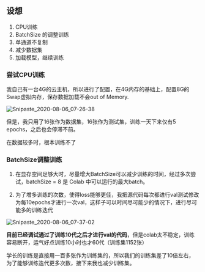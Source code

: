 ## 设想

1. CPU训练
2. BatchSize 的调整训练
3. 单通道不复制
4. 减少数据集
5. 加载模型，继续训练



### 尝试CPU训练

我自己有一台4G的云主机，所以进行了配置，在4G内存的基础上，配置8G的Swap虚拟内存，保存数据加载不会out of Memory.

![Snipaste_2020-08-06_07-26-38](https://tvax4.sinaimg.cn/large/005tpOh1gy1ghgqkzhkwmj30kj025q36.jpg)

但是，我只用了16张作为数据集，16张作为测试集，训练一天下来仅有5 epochs，之后也会停滞不前。

在数据较多时，根本训练不了

### BatchSize调整训练

1. 在显存空间足够大时，尽量增大BatchSize可以减少训练的时间，经过多次尝试，batchSize = 8 是 Colab 中可以运行的最大batch。

2. 为了增多训练的次数，使得loss能够更佳，我把源代码每次都进行val测试修改为每10epochs才进行一次val，这样子可以时间尽可能少的情况下，进行尽可能多的训练迭代

![Snipaste_2020-08-06_07-37-02](https://tva3.sinaimg.cn/large/005tpOh1gy1ghgqvhvut2j31fc0iq43k.jpg)





**目前已经调试通过了训练10代之后才进行val的代码**，但是colab太不稳定，训练容易断开，运气好点训练10小时也才60代（训练集1152张）

学长的训练是直接用一百多张作为训练集的，所以我们的训练集差了10倍左右，为了能够训练迭代更多次数，接下来我也减少训练集。



